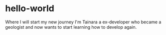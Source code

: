 # hello-world
Where I will start my new journey
I'm Tainara a ex-developer who became a geologist and now wants to start learning how to develop again. 
